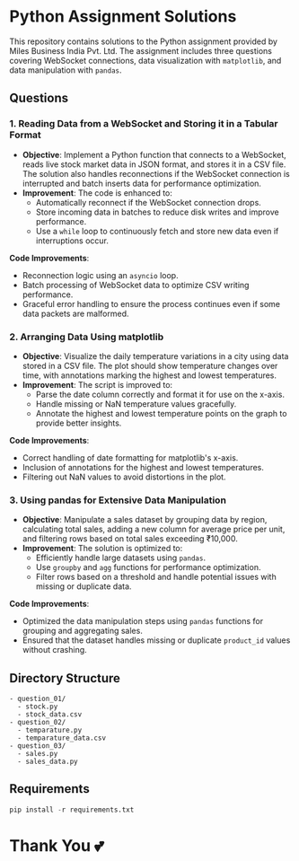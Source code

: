 # Python Assignment Solutions

This repository contains solutions to the Python assignment provided by Miles Business India Pvt. Ltd. The assignment includes three questions covering WebSocket connections, data visualization with `matplotlib`, and data manipulation with `pandas`.

## Questions

### 1. **Reading Data from a WebSocket and Storing it in a Tabular Format**

- **Objective**: Implement a Python function that connects to a WebSocket, reads live stock market data in JSON format, and stores it in a CSV file. The solution also handles reconnections if the WebSocket connection is interrupted and batch inserts data for performance optimization.
- **Improvement**: The code is enhanced to:
  - Automatically reconnect if the WebSocket connection drops.
  - Store incoming data in batches to reduce disk writes and improve performance.
  - Use a `while` loop to continuously fetch and store new data even if interruptions occur.

**Code Improvements**:
- Reconnection logic using an `asyncio` loop.
- Batch processing of WebSocket data to optimize CSV writing performance.
- Graceful error handling to ensure the process continues even if some data packets are malformed.

### 2. **Arranging Data Using matplotlib**

- **Objective**: Visualize the daily temperature variations in a city using data stored in a CSV file. The plot should show temperature changes over time, with annotations marking the highest and lowest temperatures.
- **Improvement**: The script is improved to:
  - Parse the date column correctly and format it for use on the x-axis.
  - Handle missing or NaN temperature values gracefully.
  - Annotate the highest and lowest temperature points on the graph to provide better insights.

**Code Improvements**:
- Correct handling of date formatting for matplotlib's x-axis.
- Inclusion of annotations for the highest and lowest temperatures.
- Filtering out NaN values to avoid distortions in the plot.

### 3. **Using pandas for Extensive Data Manipulation**

- **Objective**: Manipulate a sales dataset by grouping data by region, calculating total sales, adding a new column for average price per unit, and filtering rows based on total sales exceeding ₹10,000.
- **Improvement**: The solution is optimized to:
  - Efficiently handle large datasets using `pandas`.
  - Use `groupby` and `agg` functions for performance optimization.
  - Filter rows based on a threshold and handle potential issues with missing or duplicate data.

**Code Improvements**:
- Optimized the data manipulation steps using `pandas` functions for grouping and aggregating sales.
- Ensured that the dataset handles missing or duplicate `product_id` values without crashing.

## Directory Structure
```
- question_01/
  - stock.py
  - stock_data.csv
- question_02/
  - temparature.py
  - temparature_data.csv
- question_03/
  - sales.py
  - sales_data.py

```
## Requirements

```python
pip install -r requirements.txt
```

# Thank You 💕